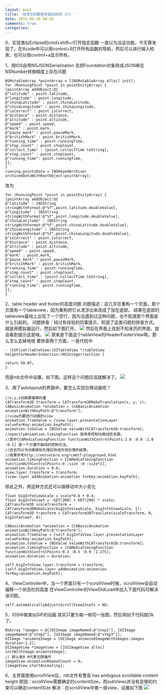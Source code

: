 ```yaml
---
layout: post
title: '初学IOS那些年踩过的坑（六）'
date: 2015-04-20 08:54
comments: true
categories: 
---
```

0、实现类似Eclipse的cmd+shift+r打开指定函数
一直以为没这功能，今天算发现了。在Xcode中可以用control+6打开所有函数的导航，然后可以进行输入检索，也可以按control+a显示所有。

1、用IOS自带NSJSONSerialization 去把Foundation对象转成JSON串在NSNumber转换精度上存在问题
```objc
NSMutableArray *pointArray = [[NSMutableArray alloc] init];
for (RunningPoint *point in pointEnityArray) {
[pointArray addObject:@{
@"latitude" : point.latitude,
@"longitude" : point.longitude,
@"chinaLatitude" : point.chinaLatitude,
@"chinaLongitude" : point.chinaLongitude,
@"isCorrect" : point.isCorrect,
@"distance" : point.distance,
@"altitude" : point.altitude,
@"speed" : point.speed,
@"mark" : point.mark,
@"pause_mark" : point.pauseMark,
@"britishMark" : point.britishMark,
@"running_time" : point.runningTime,
@"step_count" : point.stepCount,
@"collect_time" : [point.collectTime toString],
@"step_count" : point.stepCount,
@"running_time": point.runningTime,
}];
}
running.pointsData = [NSKeyedArchiver archivedDataWithRootObject:pointArray];
```
改为
```objc
for (RunningPoint *point in pointEnityArray) {
[pointArray addObject:@{
@"latitude" : [NSString stringWithFormat:@"%f",point.latitude.doubleValue],
@"longitude" : [NSString stringWithFormat:@"%f",point.longitude.doubleValue],
@"chinaLatitude" : [NSString stringWithFormat:@"%f",point.chinaLatitude.doubleValue],
@"chinaLongitude" : [NSString stringWithFormat:@"%f",point.chinaLongitude.doubleValue],
@"isCorrect" : point.isCorrect,
@"distance" : point.distance,
@"altitude" : point.altitude,
@"speed" : point.speed,
@"mark" : point.mark,
@"pause_mark" : point.pauseMark,
@"britishMark" : point.britishMark,
@"running_time" : point.runningTime,
@"step_count" : point.stepCount,
@"collect_time" : [point.collectTime toString],
@"step_count" : point.stepCount,
@"running_time": point.runningTime,
}];
}
```

2、table header and footer的高度问题
问题描述：这几天在重构一个页面，那个页面有一个tableview，因为重构把它从漂浮出来改成了加在底部。
结果在底部的tableview最地上出现了一个空行，因为没遇到过这种问题，也不知道那个界面是什么引起的。
问题排查：经过有经验的同事提示，知道了这类问题的排查方式。就是用模拟器运行，然后如下图打开。
![](http://chuantu.biz/t2/3/1429520293x-954497745.jpg)
然后在界面上找到不知来历的界面，就会看到提示这是啥。
![](http://chuantu.biz/t2/3/1429520387x1822611348.jpg)
原来是下面这个tableView的HeaderFooterView啊。那么怎么去掉他呢
要排查两个方面，一是代码中
```objc
- (CGFloat)tableView:(UITableView *)tableView heightForHeaderInSection:(NSInteger)section {

return 50.0f;
}
```
而是nib文件中设置，如下图。这样这个问题应该就解决了。
![](http://chuantu.biz/t2/3/1429520410x1822611348.jpg)

3、用了autolayout的界面中，要怎么实现位移动画呢？

```objc
//x,y,z动画要偏移的量
CATransform3D transform = CATransform3DMakeTranslation(x, y, z);
CABasicAnimation *animation = [CABasicAnimation animationWithKeyPath:@"transform"];
//view为要进行动画的view
animation.fromValue = [view.layer.presentationLayer valueForKey:animation.keyPath];
animation.toValue = [NSValue valueWithCATransform3D:transform];
//opacityAnimation.timingFunction 是用来控制动画线性发展。
//其中[CAMediaTimingFunction functionWithControlPoints:1.0 :0.0 :1.0 :0.1] 是一个贝塞尔曲线的控制方法。
//这也可以令动画做到先慢后快或先快后慢的结果。
//效果参考http://netcetera.org/camtf-playground.html
animation.timingFunction = [CAMediaTimingFunction functionWithControlPoints:0 :size :0 :size*2];
animation.duration = 0.6;
view.layer.transform = transform;
[view.layer addAnimation:animation forKey:animation.keyPath];
```

除此之外，用这种方式还可以做移动中大小变化
```objc
float bigInfoViewScale = scale*0.6 + 0.4;
float bigInfoViewY = -GET(200) + GET(200) * scale;
CATransform3D scaleTransform = CATransform3DMakeScale(bigInfoViewScale, bigInfoViewScale, 1);
CATransform3D transform = CATransform3DTranslate(scaleTransform, 0, bigInfoViewY, 0);

CABasicAnimation *animation = [CABasicAnimation animationWithKeyPath:@"transform"];
animation.fromValue = [self.bigInfoView.layer.presentationLayer valueForKey:animation.keyPath];
animation.toValue = [NSValue valueWithCATransform3D:transform];
animation.timingFunction = [CAMediaTimingFunction functionWithControlPoints:0.3 :0.5 :0.9 :1.275];
animation.duration = duration;

self.bigInfoView.layer.transform = transform;
[self.bigInfoView.layer addAnimation:animation forKey:animation.keyPath];
```
4、ViewController中，当一个界面只有一个scrollView时候，scrollView会自动偏移一个状态栏的高度
在ViewController的ViewDidLoad中加入下面代码可解决该问题。
```objc
self.automaticallyAdjustsScrollViewInsets = NO;
```
5、IOS中做类似GIF的动画
其实只要为每一帧切一张图，然后用如下代码就Ok了。
```objc
NSArray *images = @[[UIImage imageNamed:@"step1"], [UIImage imageNamed:@"step2"], [UIImage imageNamed:@"step3"]];
UIImage *animateImage = [UIImage animatedImageWithImages:images duration:1.2];
UIImageView *imageView = [[UIImageView alloc] initWithImage:animateImage];
// 默认是0 0代表无限循环
imageView.animationRepeatCount = 0;
[imageView startAnimating];
```

6、主界面使用scrollView后，nib文件有警告
has ambigous scrollable content height
原因：scrollView需要确定的contentSize，而subViews并没有足够的约束可以确定contentSize
解决：在scrollView中套一层view，设置如下图
![](http://chuantu.biz/t2/3/1429520432x1822611348.jpg)

















